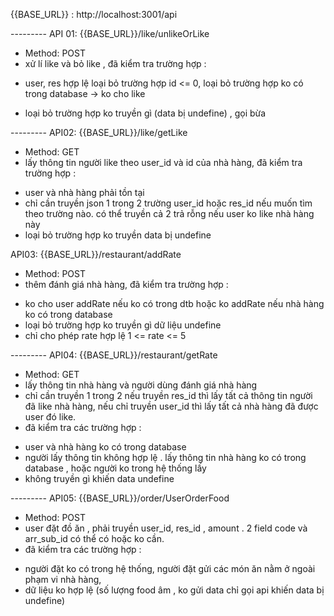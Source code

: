 {{BASE_URL}} : http://localhost:3001/api

--------- API 01: {{BASE_URL}}/like/unlikeOrLike

- Method: POST
- xử lí like và bỏ like , đã kiểm tra trường hợp :

* user, res hợp lệ loại bỏ trường hợp id <= 0, loại bỏ trường hợp ko có trong database -> ko cho like

* loại bỏ trường hợp ko truyền gì (data bị undefine) , gọi bừa

--------- API02: {{BASE_URL}}/like/getLike

- Method: GET
- lấy thông tin người like theo user_id và id của nhà hàng, đã kiểm tra trường hợp :

* user và nhà hàng phải tồn tại
* chỉ cần truyền json 1 trong 2 trường user_id hoặc res_id nếu muốn tìm theo trường nào. có thể truyền cả 2 trả rỗng nếu user ko like nhà hàng này
* loại bỏ trường hợp ko truyền data bị undefine

API03: {{BASE_URL}}/restaurant/addRate

- Method: POST
- thêm đánh giá nhà hàng, đã kiểm tra trường hợp :

* ko cho user addRate nếu ko có trong dtb hoặc ko addRate nếu nhà hàng ko có trong database
* loại bỏ trường hợp ko truyền gì dữ liệu undefine
* chỉ cho phép rate hợp lệ 1 <= rate <= 5

--------- API04: {{BASE_URL}}/restaurant/getRate

- Method: GET
- lấy thông tin nhà hàng và người dùng đánh giá nhà hàng
- chỉ cần truyền 1 trong 2 nếu truyền res_id thì lấy tất cả thông tin người đã like nhà hàng, nếu chỉ truyền user_id thì lấy tất cả nhà hàng đã được user đó like.
- đã kiểm tra các trường hợp :

* user và nhà hàng ko có trong database
* người lấy thông tin không hợp lệ . lấy thông tin nhà hàng ko có trong database , hoặc người ko trong hệ thống lấy
* không truyền gì khiến data undefine

--------- API05: {{BASE_URL}}/order/UserOrderFood

- Method: POST
- user đặt đồ ăn , phải truyền user_id, res_id , amount . 2 field code và arr_sub_id có thể có hoặc ko cần.
- đã kiểm tra các trường hợp :

* người đặt ko có trong hệ thống, người đặt gửi các món ăn nằm ở ngoài phạm vi nhà hàng,
* dữ liệu ko hợp lệ (số lượng food âm , ko gửi data chỉ gọi api khiến data bị undefine)
